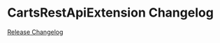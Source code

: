 # CartsRestApiExtension Changelog

[Release Changelog](https://github.com/spryker/carts-rest-api-extension/releases)
